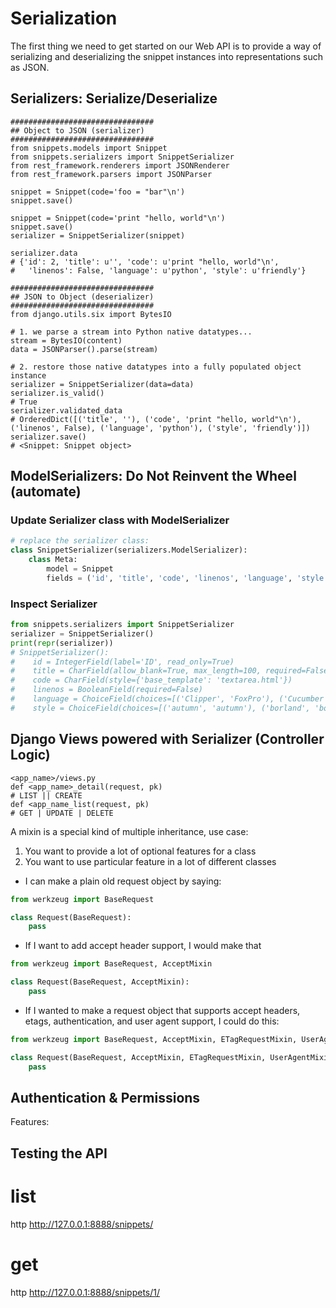 # Serialization

The first thing we need to get started on our Web API is to provide a way
of serializing and deserializing the snippet instances into representations
such as JSON.


## Serializers: Serialize/Deserialize

```
################################
## Object to JSON (serializer)
################################
from snippets.models import Snippet
from snippets.serializers import SnippetSerializer
from rest_framework.renderers import JSONRenderer
from rest_framework.parsers import JSONParser

snippet = Snippet(code='foo = "bar"\n')
snippet.save()

snippet = Snippet(code='print "hello, world"\n')
snippet.save()
serializer = SnippetSerializer(snippet)

serializer.data
# {'id': 2, 'title': u'', 'code': u'print "hello, world"\n', 
#   'linenos': False, 'language': u'python', 'style': u'friendly'}

################################
## JSON to Object (deserializer)
################################
from django.utils.six import BytesIO

# 1. we parse a stream into Python native datatypes...
stream = BytesIO(content)
data = JSONParser().parse(stream)

# 2. restore those native datatypes into a fully populated object instance
serializer = SnippetSerializer(data=data)
serializer.is_valid()
# True
serializer.validated_data
# OrderedDict([('title', ''), ('code', 'print "hello, world"\n'), ('linenos', False), ('language', 'python'), ('style', 'friendly')])
serializer.save()
# <Snippet: Snippet object>

```

## ModelSerializers: Do Not Reinvent the Wheel (automate)

### Update Serializer class with ModelSerializer
```python 
# replace the serializer class:
class SnippetSerializer(serializers.ModelSerializer):
    class Meta:
        model = Snippet
        fields = ('id', 'title', 'code', 'linenos', 'language', 'style')
```
### Inspect Serializer
```python
from snippets.serializers import SnippetSerializer
serializer = SnippetSerializer()
print(repr(serializer))
# SnippetSerializer():
#    id = IntegerField(label='ID', read_only=True)
#    title = CharField(allow_blank=True, max_length=100, required=False)
#    code = CharField(style={'base_template': 'textarea.html'})
#    linenos = BooleanField(required=False)
#    language = ChoiceField(choices=[('Clipper', 'FoxPro'), ('Cucumber', 'Gherkin'), ('RobotFramework', 'RobotFramework'), ('abap', 'ABAP'), ('ada', 'Ada')...
#    style = ChoiceField(choices=[('autumn', 'autumn'), ('borland', 'borland'), ('bw', 'bw'), ('colorful', 'colorful')...
```

## Django Views powered with Serializer (Controller Logic)


```
<app_name>/views.py
def <app_name>_detail(request, pk)
# LIST || CREATE
def <app_name_list(request, pk)
# GET | UPDATE | DELETE
```


A mixin is a special kind of multiple inheritance, use case:
 1. You want to provide a lot of optional features for a class
 2. You want to use particular feature in a lot of different classes

 * I can make a plain old request object by saying:
```python
from werkzeug import BaseRequest

class Request(BaseRequest):
    pass
```
 * If I want to add accept header support, I would make that
```python
from werkzeug import BaseRequest, AcceptMixin

class Request(BaseRequest, AcceptMixin):
    pass
```

 * If I wanted to make a request object that supports accept headers, etags, authentication, and user agent support, I could do this:
```python
from werkzeug import BaseRequest, AcceptMixin, ETagRequestMixin, UserAgentMixin, AuthorizationMixin

class Request(BaseRequest, AcceptMixin, ETagRequestMixin, UserAgentMixin, AuthorizationMixin):
    pass
```

## Authentication & Permissions

Features:



## Testing the API

# list
http http://127.0.0.1:8888/snippets/

# get
http http://127.0.0.1:8888/snippets/1/
